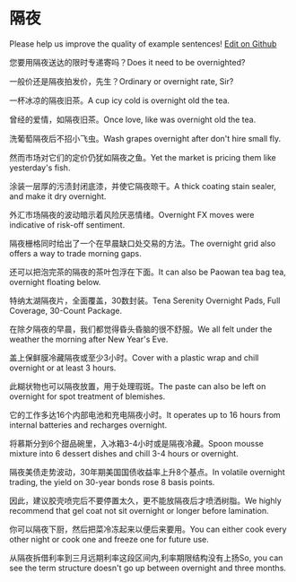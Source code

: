 # 隔夜

Please help us improve the quality of example sentences! [Edit on Github](https://github.com/jiyushe/jiyu-example-sentence-source/blob/main/chinese/geye.md)

<p><span class="chinese">您要用隔夜送达的限时专递寄吗？</span><span class="english">Does it need to be overnighted?</span></p>

<p><span class="chinese">一般价还是隔夜拍发价，先生？</span><span class="english">Ordinary or overnight rate, Sir?</span></p>

<p><span class="chinese">一杯冰凉的隔夜旧茶。</span><span class="english">A cup icy cold is overnight old the tea.</span></p>

<p><span class="chinese">曾经的爱情，如隔夜旧茶。</span><span class="english">Once love, like was overnight old the tea.</span></p>

<p><span class="chinese">洗葡萄隔夜后不招小飞虫。</span><span class="english">Wash grapes overnight after don't hire small fly.</span></p>

<p><span class="chinese">然而市场对它们的定价仍犹如隔夜之鱼。</span><span class="english">Yet the market is pricing them like yesterday's fish.</span></p>

<p><span class="chinese">涂装一层厚的污渍封闭底漆，并使它隔夜晾干。</span><span class="english">A thick coating stain sealer, and make it dry overnight.</span></p>

<p><span class="chinese">外汇市场隔夜的波动暗示着风险厌恶情绪。</span><span class="english">Overnight FX moves were indicative of risk-off sentiment.</span></p>

<p><span class="chinese">隔夜栅格同时给出了一个在早晨缺口处交易的方法。</span><span class="english">The overnight grid also offers a way to trade morning gaps.</span></p>

<p><span class="chinese">还可以把泡完茶的隔夜的茶叶包浮在下面。</span><span class="english">It can also be Paowan tea bag tea, overnight floating below.</span></p>

<p><span class="chinese">特纳太湖隔夜片，全面覆盖，30数封装。</span><span class="english">Tena Serenity Overnight Pads, Full Coverage, 30-Count Package.</span></p>

<p><span class="chinese">在除夕隔夜的早晨，我们都觉得昏头昏脑的很不舒服。</span><span class="english">We all felt under the weather the morning after New Year's Eve.</span></p>

<p><span class="chinese">盖上保鲜膜冷藏隔夜或至少3小时。</span><span class="english">Cover with a plastic wrap and chill overnight or at least 3 hours.</span></p>

<p><span class="chinese">此糊状物也可以隔夜放置，用于处理瑕斑。</span><span class="english">The paste can also be left on overnight for spot treatment of blemishes.</span></p>

<p><span class="chinese">它的工作多达16个内部电池和充电隔夜小时。</span><span class="english">It operates up to 16 hours from internal batteries and recharges overnight.</span></p>

<p><span class="chinese">将慕斯分到6个甜品碗里，入冰箱3-4小时或是隔夜冷藏。</span><span class="english">Spoon mousse mixture into 6 dessert dishes and chill 3-4 hours or overnight.</span></p>

<p><span class="chinese">隔夜美债走势波动，30年期美国国债收益率上升8个基点。</span><span class="english">In volatile overnight trading, the yield on 30-year bonds rose 8 basis points.</span></p>

<p><span class="chinese">因此，建议胶壳喷完后不要停置太久，更不能放隔夜后才喷洒树脂。</span><span class="english">We highly recommend that gel coat not sit overnight or longer before lamination.</span></p>

<p><span class="chinese">你可以隔夜下厨，然后把菜冷冻起来以便后来要用。</span><span class="english">You can either cook every other night or cook one and freeze one for future use.</span></p>

<p><span class="chinese">从隔夜拆借利率到三月远期利率这段区间内,利率期限结构没有上扬</span><span class="english">So, you can see the term structure doesn't go up between overnight and three months.</span></p>

